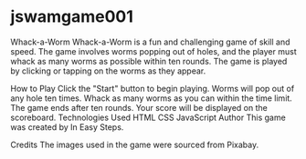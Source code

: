 # jswamgame001

Whack-a-Worm
Whack-a-Worm is a fun and challenging game of skill and speed. The game involves worms popping out of holes, and the player must whack as many worms as possible within ten rounds. The game is played by clicking or tapping on the worms as they appear.

How to Play
Click the "Start" button to begin playing.
Worms will pop out of any hole ten times.
Whack as many worms as you can within the time limit.
The game ends after ten rounds.
Your score will be displayed on the scoreboard.
Technologies Used
HTML
CSS
JavaScript
Author
This game was created by In Easy Steps.

Credits
The images used in the game were sourced from Pixabay.

